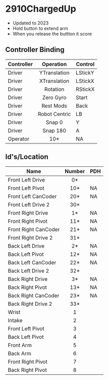 # 2910ChargedUp
- Updated to 2023
- Hold button to extend arm
- When you release the buttton it score

<h2> Controller Binding </h2>

 **Controller** | **Operation** | **Control** |
----------|:----------:|---------|
Driver | YTranslation | LStickY |
Driver | XTranslation | LStickX |
Driver | Rotation | RStickX |
Driver | Zero Gyro | Start |
Driver | Rest Mods | Back |
Driver | Robot Centric | LB |
Driver | Snap 0 | Y |
Driver | Snap 180 | A|
Operator | 10* | NA |


<h2> Id's/Location </h2>

**Name** | **Number** | **PDH** |
----------|:----------:|---------|
Front Left Drive | 0* |  |
Front Left Pivot | 10* | NA |
Front Left CanCoder | 20* | NA |
Front Left Drive 2 | 30* |  |
Front Right Drive | 1* | NA |
Front Right Pivot | 11* |NA |
Front Right CanCoder | 21* |NA |
Front Right Drive 2 | 31* |  |
Back Left Drive |2*| NA |
Back Left Pivot |12*| NA |
Back Left CanCoder |22*| NA |
Back Left Drive 2 | 32* |  |
Back Right Drive |3*| NA |
Back Right Pivot |13*| NA |
Back Right CanCoder |23*| NA |
Back Right Drive 2 | 33* |  |
Wrist | 1 |  |
Intake | 2 |  |
Front Left Pivot | 3 |  |
Back Left Pivot | 4 |  |
Front Arm | 5 |  |
Back Arm | 6 |  |
Front Right Pivot | 7 |  |
Back Right Pivot | 8 |  |
